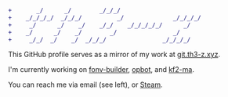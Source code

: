 ```diff
+       _/      _/        _/_/_/                          
+    _/_/_/_/  _/_/_/          _/              _/_/_/_/   
+     _/      _/    _/    _/_/    _/_/_/_/_/      _/      
+    _/      _/    _/        _/                _/         
+     _/_/  _/    _/  _/_/_/                _/_/_/_/      
```

This GitHub profile serves as a mirror of my work at [git.th3-z.xyz](https://git.th3-z.xyz).

I'm currently working on [fonv-builder](https://github.com/th3-z/fonv-builder), [opbot](https://github.com/th3-z/opbot), and [kf2-ma](https://github.com/th3-z/kf2-magicked-admin). 

You can reach me via email (see left), or [Steam](https://steamcommunity.com/id/th3-z/).
